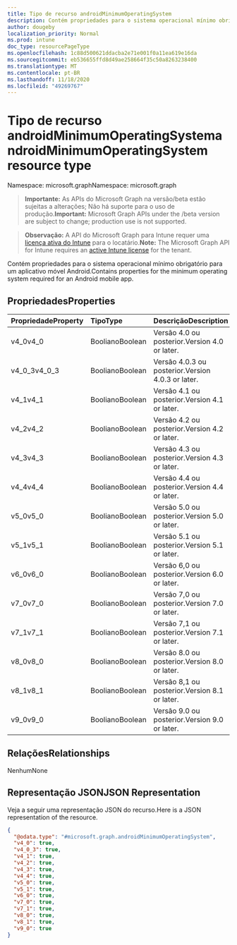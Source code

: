 ```yaml
---
title: Tipo de recurso androidMinimumOperatingSystem
description: Contém propriedades para o sistema operacional mínimo obrigatório para um aplicativo móvel Android.
author: dougeby
localization_priority: Normal
ms.prod: intune
doc_type: resourcePageType
ms.openlocfilehash: 1c88d500621ddacba2e71e001f0a11ea619e16da
ms.sourcegitcommit: eb536655ffd8d49ae258664f35c50a8263238400
ms.translationtype: MT
ms.contentlocale: pt-BR
ms.lasthandoff: 11/18/2020
ms.locfileid: "49269767"
---
```

# <a name="androidminimumoperatingsystem-resource-type"></a><span data-ttu-id="1fddc-103">Tipo de recurso androidMinimumOperatingSystem</span><span class="sxs-lookup"><span data-stu-id="1fddc-103">androidMinimumOperatingSystem resource type</span></span>

<span data-ttu-id="1fddc-104">Namespace: microsoft.graph</span><span class="sxs-lookup"><span data-stu-id="1fddc-104">Namespace: microsoft.graph</span></span>

> <span data-ttu-id="1fddc-105">**Importante:** As APIs do Microsoft Graph na versão/beta estão sujeitas a alterações; Não há suporte para o uso de produção.</span><span class="sxs-lookup"><span data-stu-id="1fddc-105">**Important:** Microsoft Graph APIs under the /beta version are subject to change; production use is not supported.</span></span>

> <span data-ttu-id="1fddc-106">**Observação:** A API do Microsoft Graph para Intune requer uma [licença ativa do Intune](https://go.microsoft.com/fwlink/?linkid=839381) para o locatário.</span><span class="sxs-lookup"><span data-stu-id="1fddc-106">**Note:** The Microsoft Graph API for Intune requires an [active Intune license](https://go.microsoft.com/fwlink/?linkid=839381) for the tenant.</span></span>

<span data-ttu-id="1fddc-107">Contém propriedades para o sistema operacional mínimo obrigatório para um aplicativo móvel Android.</span><span class="sxs-lookup"><span data-stu-id="1fddc-107">Contains properties for the minimum operating system required for an Android mobile app.</span></span>

## <a name="properties"></a><span data-ttu-id="1fddc-108">Propriedades</span><span class="sxs-lookup"><span data-stu-id="1fddc-108">Properties</span></span>
|<span data-ttu-id="1fddc-109">Propriedade</span><span class="sxs-lookup"><span data-stu-id="1fddc-109">Property</span></span>|<span data-ttu-id="1fddc-110">Tipo</span><span class="sxs-lookup"><span data-stu-id="1fddc-110">Type</span></span>|<span data-ttu-id="1fddc-111">Descrição</span><span class="sxs-lookup"><span data-stu-id="1fddc-111">Description</span></span>|
|:---|:---|:---|
|<span data-ttu-id="1fddc-112">v4_0</span><span class="sxs-lookup"><span data-stu-id="1fddc-112">v4_0</span></span>|<span data-ttu-id="1fddc-113">Booliano</span><span class="sxs-lookup"><span data-stu-id="1fddc-113">Boolean</span></span>|<span data-ttu-id="1fddc-114">Versão 4.0 ou posterior.</span><span class="sxs-lookup"><span data-stu-id="1fddc-114">Version 4.0 or later.</span></span>|
|<span data-ttu-id="1fddc-115">v4_0_3</span><span class="sxs-lookup"><span data-stu-id="1fddc-115">v4_0_3</span></span>|<span data-ttu-id="1fddc-116">Booliano</span><span class="sxs-lookup"><span data-stu-id="1fddc-116">Boolean</span></span>|<span data-ttu-id="1fddc-117">Versão 4.0.3 ou posterior.</span><span class="sxs-lookup"><span data-stu-id="1fddc-117">Version 4.0.3 or later.</span></span>|
|<span data-ttu-id="1fddc-118">v4_1</span><span class="sxs-lookup"><span data-stu-id="1fddc-118">v4_1</span></span>|<span data-ttu-id="1fddc-119">Booliano</span><span class="sxs-lookup"><span data-stu-id="1fddc-119">Boolean</span></span>|<span data-ttu-id="1fddc-120">Versão 4.1 ou posterior.</span><span class="sxs-lookup"><span data-stu-id="1fddc-120">Version 4.1 or later.</span></span>|
|<span data-ttu-id="1fddc-121">v4_2</span><span class="sxs-lookup"><span data-stu-id="1fddc-121">v4_2</span></span>|<span data-ttu-id="1fddc-122">Booliano</span><span class="sxs-lookup"><span data-stu-id="1fddc-122">Boolean</span></span>|<span data-ttu-id="1fddc-123">Versão 4.2 ou posterior.</span><span class="sxs-lookup"><span data-stu-id="1fddc-123">Version 4.2 or later.</span></span>|
|<span data-ttu-id="1fddc-124">v4_3</span><span class="sxs-lookup"><span data-stu-id="1fddc-124">v4_3</span></span>|<span data-ttu-id="1fddc-125">Booliano</span><span class="sxs-lookup"><span data-stu-id="1fddc-125">Boolean</span></span>|<span data-ttu-id="1fddc-126">Versão 4.3 ou posterior.</span><span class="sxs-lookup"><span data-stu-id="1fddc-126">Version 4.3 or later.</span></span>|
|<span data-ttu-id="1fddc-127">v4_4</span><span class="sxs-lookup"><span data-stu-id="1fddc-127">v4_4</span></span>|<span data-ttu-id="1fddc-128">Booliano</span><span class="sxs-lookup"><span data-stu-id="1fddc-128">Boolean</span></span>|<span data-ttu-id="1fddc-129">Versão 4.4 ou posterior.</span><span class="sxs-lookup"><span data-stu-id="1fddc-129">Version 4.4 or later.</span></span>|
|<span data-ttu-id="1fddc-130">v5_0</span><span class="sxs-lookup"><span data-stu-id="1fddc-130">v5_0</span></span>|<span data-ttu-id="1fddc-131">Booliano</span><span class="sxs-lookup"><span data-stu-id="1fddc-131">Boolean</span></span>|<span data-ttu-id="1fddc-132">Versão 5.0 ou posterior.</span><span class="sxs-lookup"><span data-stu-id="1fddc-132">Version 5.0 or later.</span></span>|
|<span data-ttu-id="1fddc-133">v5_1</span><span class="sxs-lookup"><span data-stu-id="1fddc-133">v5_1</span></span>|<span data-ttu-id="1fddc-134">Booliano</span><span class="sxs-lookup"><span data-stu-id="1fddc-134">Boolean</span></span>|<span data-ttu-id="1fddc-135">Versão 5.1 ou posterior.</span><span class="sxs-lookup"><span data-stu-id="1fddc-135">Version 5.1 or later.</span></span>|
|<span data-ttu-id="1fddc-136">v6_0</span><span class="sxs-lookup"><span data-stu-id="1fddc-136">v6_0</span></span>|<span data-ttu-id="1fddc-137">Booliano</span><span class="sxs-lookup"><span data-stu-id="1fddc-137">Boolean</span></span>|<span data-ttu-id="1fddc-138">Versão 6,0 ou posterior.</span><span class="sxs-lookup"><span data-stu-id="1fddc-138">Version 6.0 or later.</span></span>|
|<span data-ttu-id="1fddc-139">v7_0</span><span class="sxs-lookup"><span data-stu-id="1fddc-139">v7_0</span></span>|<span data-ttu-id="1fddc-140">Booliano</span><span class="sxs-lookup"><span data-stu-id="1fddc-140">Boolean</span></span>|<span data-ttu-id="1fddc-141">Versão 7,0 ou posterior.</span><span class="sxs-lookup"><span data-stu-id="1fddc-141">Version 7.0 or later.</span></span>|
|<span data-ttu-id="1fddc-142">v7_1</span><span class="sxs-lookup"><span data-stu-id="1fddc-142">v7_1</span></span>|<span data-ttu-id="1fddc-143">Booliano</span><span class="sxs-lookup"><span data-stu-id="1fddc-143">Boolean</span></span>|<span data-ttu-id="1fddc-144">Versão 7,1 ou posterior.</span><span class="sxs-lookup"><span data-stu-id="1fddc-144">Version 7.1 or later.</span></span>|
|<span data-ttu-id="1fddc-145">v8_0</span><span class="sxs-lookup"><span data-stu-id="1fddc-145">v8_0</span></span>|<span data-ttu-id="1fddc-146">Booliano</span><span class="sxs-lookup"><span data-stu-id="1fddc-146">Boolean</span></span>|<span data-ttu-id="1fddc-147">Versão 8.0 ou posterior.</span><span class="sxs-lookup"><span data-stu-id="1fddc-147">Version 8.0 or later.</span></span>|
|<span data-ttu-id="1fddc-148">v8_1</span><span class="sxs-lookup"><span data-stu-id="1fddc-148">v8_1</span></span>|<span data-ttu-id="1fddc-149">Booliano</span><span class="sxs-lookup"><span data-stu-id="1fddc-149">Boolean</span></span>|<span data-ttu-id="1fddc-150">Versão 8,1 ou posterior.</span><span class="sxs-lookup"><span data-stu-id="1fddc-150">Version 8.1 or later.</span></span>|
|<span data-ttu-id="1fddc-151">v9_0</span><span class="sxs-lookup"><span data-stu-id="1fddc-151">v9_0</span></span>|<span data-ttu-id="1fddc-152">Booliano</span><span class="sxs-lookup"><span data-stu-id="1fddc-152">Boolean</span></span>|<span data-ttu-id="1fddc-153">Versão 9.0 ou posterior.</span><span class="sxs-lookup"><span data-stu-id="1fddc-153">Version 9.0 or later.</span></span>|

## <a name="relationships"></a><span data-ttu-id="1fddc-154">Relações</span><span class="sxs-lookup"><span data-stu-id="1fddc-154">Relationships</span></span>
<span data-ttu-id="1fddc-155">Nenhum</span><span class="sxs-lookup"><span data-stu-id="1fddc-155">None</span></span>

## <a name="json-representation"></a><span data-ttu-id="1fddc-156">Representação JSON</span><span class="sxs-lookup"><span data-stu-id="1fddc-156">JSON Representation</span></span>
<span data-ttu-id="1fddc-157">Veja a seguir uma representação JSON do recurso.</span><span class="sxs-lookup"><span data-stu-id="1fddc-157">Here is a JSON representation of the resource.</span></span>
<!-- {
  "blockType": "resource",
  "@odata.type": "microsoft.graph.androidMinimumOperatingSystem"
}
-->
``` json
{
  "@odata.type": "#microsoft.graph.androidMinimumOperatingSystem",
  "v4_0": true,
  "v4_0_3": true,
  "v4_1": true,
  "v4_2": true,
  "v4_3": true,
  "v4_4": true,
  "v5_0": true,
  "v5_1": true,
  "v6_0": true,
  "v7_0": true,
  "v7_1": true,
  "v8_0": true,
  "v8_1": true,
  "v9_0": true
}
```




